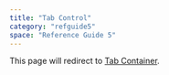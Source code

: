 ```yaml
---
title: "Tab Control"
category: "refguide5"
space: "Reference Guide 5"
---
```


This page will redirect to [Tab Container](Tab+container).